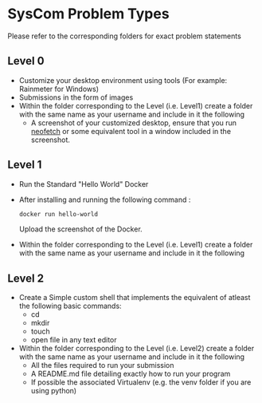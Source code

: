 # SysCom Problem Types
Please refer to the corresponding folders for exact problem statements

## Level 0
- Customize your desktop environment using tools (For example: Rainmeter for Windows)
- Submissions in the form of images
- Within the folder corresponding to the Level (i.e. Level1) create a folder with the same name as your username and include in it the following
  + A screenshot of your customized desktop, ensure that you run [neofetch](https://github.com/dylanaraps/neofetch) or some equivalent tool in a window included in the screenshot.

## Level 1
- Run the Standard "Hello World" Docker
- After installing and running the following command :
  
     ```bash
   docker run hello-world
   ```
  Upload the screenshot of the Docker.
- Within the folder corresponding to the Level (i.e. Level1) create a folder with the same name as your username and include in it the following

## Level 2
- Create a Simple custom shell that implements the equivalent of atleast the following basic commands:
  + cd
  + mkdir
  + touch
  + open file in any text editor
- Within the folder corresponding to the Level (i.e. Level2) create a folder with the same name as your username and include in it the following
  + All the files required to run your submission
  + A README.md file detailing exactly how to run your program
  + If possible the associated Virtualenv (e.g. the venv folder if you are using python)

